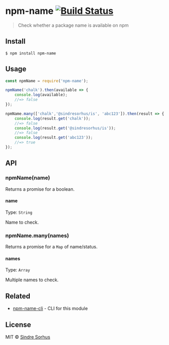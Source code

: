 # npm-name [![Build Status](https://travis-ci.org/sindresorhus/npm-name.svg?branch=master)](https://travis-ci.org/sindresorhus/npm-name)

> Check whether a package name is available on npm


## Install

```
$ npm install npm-name
```


## Usage

```js
const npmName = require('npm-name');

npmName('chalk').then(available => {
	console.log(available);
	//=> false
});

npmName.many(['chalk','@sindresorhus/is', 'abc123']).then(result => {
	console.log(result.get('chalk'));
	//=> false
	console.log(result.get('@sindresorhus/is'));
	//=> false
	console.log(result.get('abc123'));
	//=> true
});
```

## API

### npmName(name)

Returns a promise for a boolean.

#### name

Type: `String`

Name to check.

### npmName.many(names)

Returns a promise for a `Map` of name/status.

#### names

Type: `Array`

Multiple names to check.


## Related

- [npm-name-cli](https://github.com/sindresorhus/npm-name-cli) - CLI for this module


## License

MIT © [Sindre Sorhus](https://sindresorhus.com)
